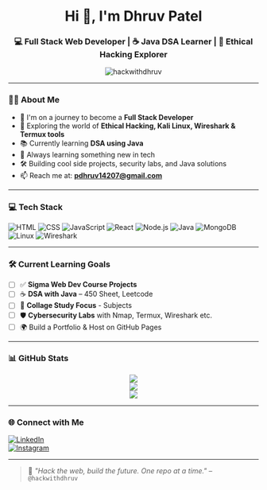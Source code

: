 <h1 align="center">Hi 👋, I'm Dhruv Patel</h1>
<h3 align="center">💻 Full Stack Web Developer | ☕ Java DSA Learner | 🔐 Ethical Hacking Explorer</h3>

<p align="center">
  <img src="https://komarev.com/ghpvc/?username=hackwithdhruv&label=Profile%20views&color=0e75b6&style=flat" alt="hackwithdhruv" />
</p>

---

### 👨‍💻 About Me

- 🚀 I'm on a journey to become a **Full Stack Developer**
- 🔐 Exploring the world of **Ethical Hacking, Kali Linux, Wireshark & Termux tools**
- 📚 Currently learning **DSA using Java**
- 🌱 Always learning something new in tech
- 🛠️ Building cool side projects, security labs, and Java solutions
- 📫 Reach me at: **pdhruv14207@gmail.com**

---

### 💻 Tech Stack

![HTML](https://img.shields.io/badge/-HTML5-E34F26?logo=html5&logoColor=white)
![CSS](https://img.shields.io/badge/-CSS3-1572B6?logo=css3&logoColor=white)
![JavaScript](https://img.shields.io/badge/-JavaScript-F7DF1E?logo=javascript&logoColor=black)
![React](https://img.shields.io/badge/-React-61DAFB?logo=react&logoColor=black)
![Node.js](https://img.shields.io/badge/-Node.js-339933?logo=node.js&logoColor=white)
![Java](https://img.shields.io/badge/-Java-007396?logo=java&logoColor=white)
![MongoDB](https://img.shields.io/badge/-MongoDB-47A248?logo=mongodb&logoColor=white)
![Linux](https://img.shields.io/badge/-Linux-FCC624?logo=linux&logoColor=black)
![Wireshark](https://img.shields.io/badge/-Wireshark-1679A7?logo=wireshark&logoColor=white)

---

### 🛠️ Current Learning Goals

- [ ] ✅ **Sigma Web Dev Course Projects**
- [ ] ☕ **DSA with Java** – 450 Sheet, Leetcode
- [ ] 🏫 **Collage Study Focus** - Subjects
- [ ] 🛡️ **Cybersecurity Labs** with Nmap, Termux, Wireshark etc.
- [ ] 🌍 Build a Portfolio & Host on GitHub Pages

---

### 📊 GitHub Stats

<p align="center">
  <img src="https://github-readme-stats.vercel.app/api?username=hackwithdhruv&show_icons=true&theme=radical" />
  <br/>
  <img src="https://github-readme-streak-stats.herokuapp.com/?user=hackwithdhruv&theme=radical" />
  <br/>
  <img src="https://github-readme-stats.vercel.app/api/top-langs/?username=hackwithdhruv&layout=compact&theme=radical" />
</p>

---

### 🌐 Connect with Me

[![LinkedIn](https://img.shields.io/badge/-LinkedIn-0077B5?logo=linkedin&logoColor=white)](https://linkedin.com/in/hackwithdp)  
[![Instagram](https://img.shields.io/badge/-Instagram-E4405F?logo=instagram&logoColor=white)](https://instagram.com/pdhruv_8)

---

> 💬 *"Hack the web, build the future. One repo at a time."* – `@hackwithdhruv`
